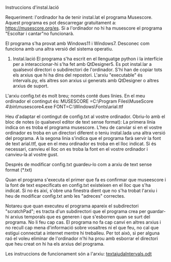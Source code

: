 
Instruccions d'instal.lació

Requeriment: l'ordinador ha de tenir instal.lat el programa Musescore. Aquest programa es pot descarregar gratuitament a:  https://musescore.org/es. Si a l'ordinador no hi ha musescore el programa "Escoltar i cantar"no funcionarà. 

El programa s'ha provat amb Windows11 i Windows7. Desconec com funciona amb una altra versió del sistema operatiu. 

1. Instal.lació
El programa s'ha escrit en el llenguatge python i la interfície per a interaccionar-hi s'ha fet amb QtDesigner5. Es pot instal.lar a qualsevol directori o subdirectori de l'ordinador. S'hi han de copiar tots els arxius que hi ha dins del repostori. L'arxiu "executable" és intervals.py, els altres son arxius ui generats amb QtDesigner o altres arxius de suport.	

L'arxiu config.txt és molt breu; només conté dues línies. En el meu ordinador el contingut és:
MUSESCORE =C:\Program Files\MuseScore 4\bin\musescore4.exe
FONT=C:\Windows\Fonts\arial.ttf

Heu d'adaptar el contingut de config.txt al vostre ordinador. Obriu-lo amb el bloc de notes (o qualsevol editor de text sense format):
	La primera línia indica on es troba el  programa musescore. L'heu de canviar si en el vostre ordinador es troba en un directori diferent o teniu instal.lada una altra versió del programa. 
	A la segona linia s'indica que el programa farà servir la font de text arial.ttf, que en el meu ordinador es troba en el lloc indicat. Si és necessari, canvieu el lloc on es troba la font en el vostre ordinador i canvieu-la al vostre gust.

Després de modificar config.txt guardeu-lo com a arxiu de text  sense format (*.txt)

Quan el programa s'executa el primer que fa es confirmar que museescore i la font de text especificats en config.txt existeixen en el lloc que s'ha indicat. Si no és així, s'obre una finestra dient que no s'ha trobat l'arxiu i heu de modificar config.txt amb les "adreces" correctes.

Notareu que quan executeu el programa apareix el subdirectori "scratchPad"; es tracta d'un subdirectori que el programa crea per guardar-hi arxius temporals que es generen i que s'esborren quan se surt del programa. No li feu cap cas. El programa no fa cap canvi en altres arxius i no recull cap mena d'informació sobre vosaltres ni el que feu, no cal que estigui connectat a internet mentre hi treballeu. Per tot això, si per alguna raó el voleu eliminar de l'ordinador n'hi ha prou amb esborrar el directori que heu creat on hi ha els arxius del programa.

Les instruccions de funcionament són a l'arxiu:
[textajudaIntervals.odt](https://github.com/user-attachments/files/17257609/textajudaIntervals.odt)


